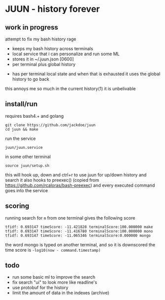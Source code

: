 # JUUN - history forever

## work in progress

attempt to fix my bash history rage

* keeps my bash history across terminals
* local service that i can personalize and run some ML
* stores it in ~/.juun.json [0600]
* per terminal plus global history
+ has per terminal local state and when that is exhausted it uses the global history to go back

this annoys me so much in the current history(1) it is unbelivable



## install/run

requires bash4.+ and golang

```
git clone https://github.com/jackdoe/juun
cd juun && make
```

run the service

```
juun/juun.service
```

in some other terminal

```
source juun/setup.sh
```

this will hook up, down and ctrl+r to use juun for up/down history and search
it also hooks to preexec() (copied from https://github.com/rcaloras/bash-preexec) and every executed command goes into the service

## scoring

running search for `m` from one terminal gives the following score

```
tfidf: 0.693147 timeScore: -11.421828 terminalScore:100.000000 make
tfidf: 0.693147 timeScore: -11.416780 terminalScore:100.000000 mono
tfidf: 0.693147 timeScore: -11.065346 terminalScore:0.000000 mongo
```
the word mongo is typed on another terminal, and so it is downscored
the time score is `-log10(now - command.timestamp)`



## todo

* run some basic ml to improve the search
* fix search "ui" to look more like readline's
* use protobuf for the history
* limit the amount of data in the indexes (archive)

